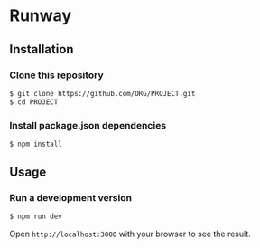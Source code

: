 # Runway

## Installation
### Clone this repository
```sh
$ git clone https://github.com/ORG/PROJECT.git
$ cd PROJECT
```

### Install package.json dependencies

```sh
$ npm install
```

## Usage
### Run a development version
```sh
$ npm run dev
```
Open `http://localhost:3000` with your browser to see the result.